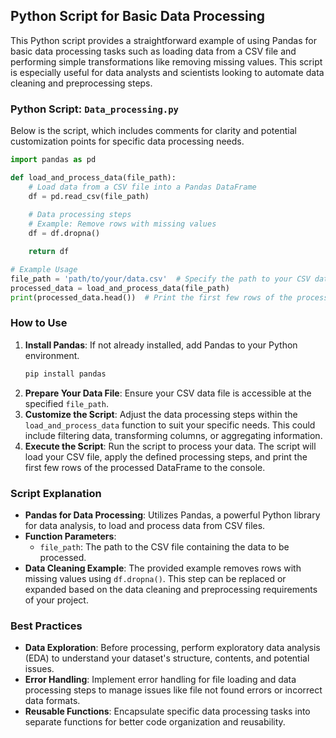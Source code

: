 ## Python Script for Basic Data Processing

This Python script provides a straightforward example of using Pandas for basic data processing tasks such as loading data from a CSV file and performing simple transformations like removing missing values. This script is especially useful for data analysts and scientists looking to automate data cleaning and preprocessing steps.

### Python Script: `Data_processing.py`

Below is the script, which includes comments for clarity and potential customization points for specific data processing needs.

```python
import pandas as pd

def load_and_process_data(file_path):
    # Load data from a CSV file into a Pandas DataFrame
    df = pd.read_csv(file_path)
    
    # Data processing steps
    # Example: Remove rows with missing values
    df = df.dropna()

    return df

# Example Usage
file_path = 'path/to/your/data.csv'  # Specify the path to your CSV data file
processed_data = load_and_process_data(file_path)
print(processed_data.head())  # Print the first few rows of the processed data
```

### How to Use

1. **Install Pandas**: If not already installed, add Pandas to your Python environment.
   ```bash
   pip install pandas
   ```
2. **Prepare Your Data File**: Ensure your CSV data file is accessible at the specified `file_path`.
3. **Customize the Script**: Adjust the data processing steps within the `load_and_process_data` function to suit your specific needs. This could include filtering data, transforming columns, or aggregating information.
4. **Execute the Script**: Run the script to process your data. The script will load your CSV file, apply the defined processing steps, and print the first few rows of the processed DataFrame to the console.

### Script Explanation

- **Pandas for Data Processing**: Utilizes Pandas, a powerful Python library for data analysis, to load and process data from CSV files.
- **Function Parameters**:
  - `file_path`: The path to the CSV file containing the data to be processed.
- **Data Cleaning Example**: The provided example removes rows with missing values using `df.dropna()`. This step can be replaced or expanded based on the data cleaning and preprocessing requirements of your project.

### Best Practices

- **Data Exploration**: Before processing, perform exploratory data analysis (EDA) to understand your dataset's structure, contents, and potential issues.
- **Error Handling**: Implement error handling for file loading and data processing steps to manage issues like file not found errors or incorrect data formats.
- **Reusable Functions**: Encapsulate specific data processing tasks into separate functions for better code organization and reusability.
